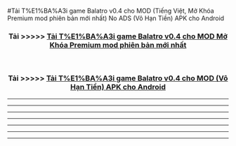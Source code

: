 #Tải T%E1%BA%A3i game Balatro v0.4 cho  MOD (Tiếng Việt, Mở Khóa Premium mod phiên bản mới nhất) No ADS (Vô Hạn Tiền) APK cho Android



<div align="center">
<h3>Tải >>>>> <a href="https://roarman.web.app/?vt=T%E1%BA%A3i game Balatro v0.4 cho ">Tải T%E1%BA%A3i game Balatro v0.4 cho  MOD Mở Khóa Premium mod phiên bản mới nhất</a></h3><br>

<h3>Tải >>>>> <a href="https://roarman.web.app/?vt=T%E1%BA%A3i game Balatro v0.4 cho ">Tải T%E1%BA%A3i game Balatro v0.4 cho  MOD (Vô Hạn Tiền) APK cho Android</a></h3>
</div>


----------------------------------------------------------

----------------------------------------------------------

----------------------------------------------------------

----------------------------------------------------------

----------------------------------------------------------

----------------------------------------------------------

----------------------------------------------------------

